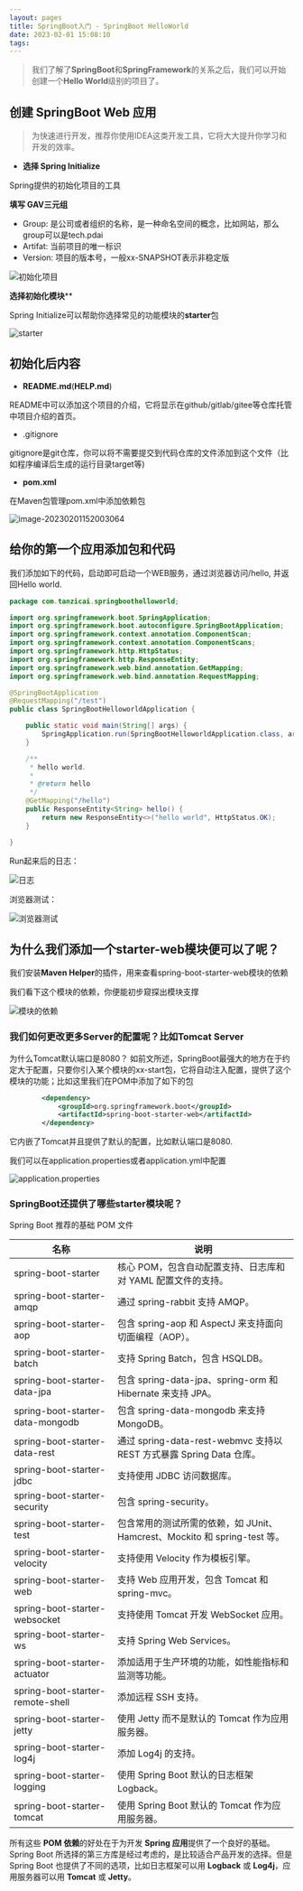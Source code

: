 ```yaml
---
layout: pages
title: SpringBoot入门 - SpringBoot HelloWorld
date: 2023-02-01 15:08:10
tags: 
---
```


> 我们了解了**SpringBoot**和**SpringFramework**的关系之后，我们可以开始创建一个**Hello World**级别的项目了。

## 创建 SpringBoot Web 应用

> 为快速进行开发，推荐你使用IDEA这类开发工具，它将大大提升你学习和开发的效率。

- **选择 Spring Initialize**

Spring提供的初始化项目的工具

**填写 GAV三元组**

- Group: 是公司或者组织的名称，是一种命名空间的概念，比如网站，那么group可以是tech.pdai
- Artifat: 当前项目的唯一标识
- Version: 项目的版本号，一般xx-SNAPSHOT表示非稳定版

![初始化项目](https://raw.githubusercontent.com/tanzicai/OSS_IMG/main/img/202302011510251.png)



**选择初始化模块****

Spring Initialize可以帮助你选择常见的功能模块的**starter**包

![starter](https://raw.githubusercontent.com/tanzicai/OSS_IMG/main/img/202302011513025.png)

## 初始化后内容

- **README.md**(**HELP.md**)

README中可以添加这个项目的介绍，它将显示在github/gitlab/gitee等仓库托管中项目介绍的首页。

+ .gitignore

gitignore是git仓库，你可以将不需要提交到代码仓库的文件添加到这个文件（比如程序编译后生成的运行目录target等)

- **pom.xml**

在Maven包管理pom.xml中添加依赖包

![image-20230201152003064](https://raw.githubusercontent.com/tanzicai/OSS_IMG/main/img/202302011520156.png)

## 给你的第一个应用添加包和代码

我们添加如下的代码，启动即可启动一个WEB服务，通过浏览器访问/hello, 并返回Hello world.

```java
package com.tanzicai.springboothelloworld;

import org.springframework.boot.SpringApplication;
import org.springframework.boot.autoconfigure.SpringBootApplication;
import org.springframework.context.annotation.ComponentScan;
import org.springframework.context.annotation.ComponentScans;
import org.springframework.http.HttpStatus;
import org.springframework.http.ResponseEntity;
import org.springframework.web.bind.annotation.GetMapping;
import org.springframework.web.bind.annotation.RequestMapping;

@SpringBootApplication
@RequestMapping("/test")
public class SpringBootHelloworldApplication {

	public static void main(String[] args) {
		SpringApplication.run(SpringBootHelloworldApplication.class, args);
	}

	/**
	 * hello world.
	 *
	 * @return hello
	 */
	@GetMapping("/hello")
	public ResponseEntity<String> hello() {
		return new ResponseEntity<>("hello world", HttpStatus.OK);
	}

}
```

Run起来后的日志：

![日志](https://raw.githubusercontent.com/tanzicai/OSS_IMG/main/img/202302011548810.png)

浏览器测试：

![浏览器测试](https://raw.githubusercontent.com/tanzicai/OSS_IMG/main/img/202302011549511.png)

## 为什么我们添加一个starter-web模块便可以了呢？

我们安装**Maven Helper**的插件，用来查看spring-boot-starter-web模块的依赖

我们看下这个模块的依赖，你便能初步窥探出模块支撑

![模块的依赖](https://raw.githubusercontent.com/tanzicai/OSS_IMG/main/img/202302011608435.png)

### 我们如何更改更多Server的配置呢？比如Tomcat Server

为什么Tomcat默认端口是8080？ 如前文所述，SpringBoot最强大的地方在于约定大于配置，只要你引入某个模块的xx-start包，它将自动注入配置，提供了这个模块的功能；比如这里我们在POM中添加了如下的包

```xml
		<dependency>
			<groupId>org.springframework.boot</groupId>
			<artifactId>spring-boot-starter-web</artifactId>
		</dependency>
```

它内嵌了Tomcat并且提供了默认的配置，比如默认端口是8080.

我们可以在application.properties或者application.yml中配置

![application.properties](https://raw.githubusercontent.com/tanzicai/OSS_IMG/main/img/202302011612603.png)

### SpringBoot还提供了哪些starter模块呢？

Spring Boot 推荐的基础 POM 文件

| 名称                             | 说明                                                         |
| -------------------------------- | ------------------------------------------------------------ |
| spring-boot-starter              | 核心 POM，包含自动配置支持、日志库和对 YAML 配置文件的支持。 |
| spring-boot-starter-amqp         | 通过 spring-rabbit 支持 AMQP。                               |
| spring-boot-starter-aop          | 包含 spring-aop 和 AspectJ 来支持面向切面编程（AOP）。       |
| spring-boot-starter-batch        | 支持 Spring Batch，包含 HSQLDB。                             |
| spring-boot-starter-data-jpa     | 包含 spring-data-jpa、spring-orm 和 Hibernate 来支持 JPA。   |
| spring-boot-starter-data-mongodb | 包含 spring-data-mongodb 来支持 MongoDB。                    |
| spring-boot-starter-data-rest    | 通过 spring-data-rest-webmvc 支持以 REST 方式暴露 Spring Data 仓库。 |
| spring-boot-starter-jdbc         | 支持使用 JDBC 访问数据库。                                   |
| spring-boot-starter-security     | 包含 spring-security。                                       |
| spring-boot-starter-test         | 包含常用的测试所需的依赖，如 JUnit、Hamcrest、Mockito 和 spring-test 等。 |
| spring-boot-starter-velocity     | 支持使用 Velocity 作为模板引擎。                             |
| spring-boot-starter-web          | 支持 Web 应用开发，包含 Tomcat 和 spring-mvc。               |
| spring-boot-starter-websocket    | 支持使用 Tomcat 开发 WebSocket 应用。                        |
| spring-boot-starter-ws           | 支持 Spring Web Services。                                   |
| spring-boot-starter-actuator     | 添加适用于生产环境的功能，如性能指标和监测等功能。           |
| spring-boot-starter-remote-shell | 添加远程 SSH 支持。                                          |
| spring-boot-starter-jetty        | 使用 Jetty 而不是默认的 Tomcat 作为应用服务器。              |
| spring-boot-starter-log4j        | 添加 Log4j 的支持。                                          |
| spring-boot-starter-logging      | 使用 Spring Boot 默认的日志框架 Logback。                    |
| spring-boot-starter-tomcat       | 使用 Spring Boot 默认的 Tomcat 作为应用服务器。              |

所有这些 **POM 依赖**的好处在于为开发 **Spring 应用**提供了一个良好的基础。Spring Boot 所选择的第三方库是经过考虑的，是比较适合产品开发的选择。但是 Spring Boot 也提供了不同的选项，比如日志框架可以用 **Logback** 或 **Log4j**，应用服务器可以用 **Tomcat** 或 **Jetty**。

